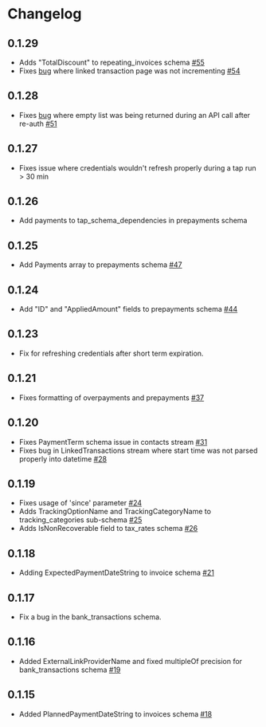 # Changelog

## 0.1.29
  * Adds "TotalDiscount" to repeating_invoices schema [#55](https://github.com/singer-io/tap-xero/pull/55)
  * Fixes [bug](https://github.com/singer-io/tap-xero/issues/53) where linked transaction page was not incrementing [#54](https://github.com/singer-io/tap-xero/pull/54)

## 0.1.28
  * Fixes [bug](https://github.com/singer-io/tap-xero/issues/50) where empty list was being returned during an API call after re-auth [#51](https://github.com/singer-io/tap-xero/pull/51)

## 0.1.27
  * Fixes issue where credentials wouldn't refresh properly during a tap run > 30 min

## 0.1.26
  * Add payments to tap_schema_dependencies in prepayments schema

## 0.1.25
  * Add Payments array to prepayments schema [#47](https://github.com/singer-io/tap-xero/pull/47)

## 0.1.24
  * Add "ID" and "AppliedAmount" fields to prepayments schema [#44](https://github.com/singer-io/tap-xero/pull/44/files)

## 0.1.23
  * Fix for refreshing credentials after short term expiration.

## 0.1.21
  * Fixes formatting of overpayments and prepayments [#37](https://github.com/singer-io/tap-xero/pull/37)

## 0.1.20
  * Fixes PaymentTerm schema issue in contacts stream [#31](https://github.com/singer-io/tap-xero/pull/31)
  * Fixes bug in LinkedTransactions stream where start time was not parsed properly into datetime [#28](https://github.com/singer-io/tap-xero/pull/28)

## 0.1.19
  * Fixes usage of 'since' parameter [#24](https://github.com/singer-io/tap-xero/pull/24)
  * Adds TrackingOptionName and TrackingCategoryName to tracking_categories sub-schema [#25](https://github.com/singer-io/tap-xero/pull/25)
  * Adds IsNonRecoverable field to tax_rates schema [#26](https://github.com/singer-io/tap-xero/pull/26)

## 0.1.18
  * Adding ExpectedPaymentDateString to invoice schema [#21](https://github.com/singer-io/tap-xero/pull/21)

## 0.1.17
  * Fix a bug in the bank_transactions schema.

## 0.1.16
  * Added ExternalLinkProviderName and fixed multipleOf precision for bank_transactions schema [#19](https://github.com/singer-io/tap-xero/pull/19)

## 0.1.15
  * Added PlannedPaymentDateString to invoices schema [#18](https://github.com/singer-io/tap-xero/pull/18)
